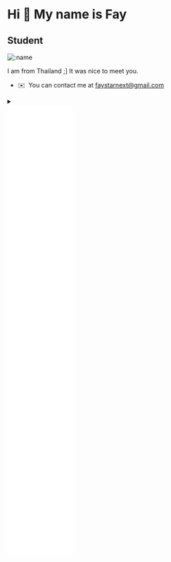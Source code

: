Hi 👋 My name is Fay
====================

Student
-------------------------------
![:name](https://count.getloli.com/get/@FAYStarNext?theme=asoul)

I am from Thailand ;\] It was nice to meet you.
* ✉️  You can contact me at [faystarnext@gmail.com](mailto:faystarnext@gmail.com)
<details>
   <b>
    <h2>GitRoll</h2>
  </b>
<summary>
</summary>
  <a href="https://gitroll.io/profile/uFDvNYJpiQ5WIrxtEBOnW4DM4xef2" target="_blank"><img src="https://gitroll.io/api/badges/profiles/v1/uFDvNYJpiQ5WIrxtEBOnW4DM4xef2" alt="GitRoll Profile Badge"/></a>
</details>
<img src="https://github.com/FAYStarNext/FAYStarNext/blob/main/github-metrics.svg" alt="Status" />
